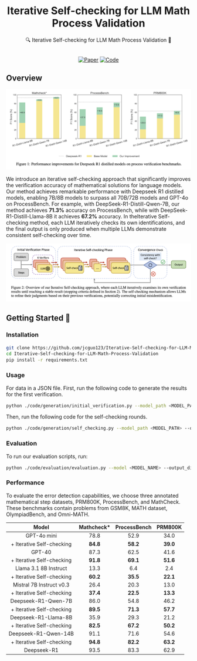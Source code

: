 <div align="center">

# Iterative Self-checking for LLM Math Process Validation

<div>
🔍 Iterative Self-checking for LLM Math Process Validation 🎯
</div>
</div>
<div>
<br>

<div align="center">

[![Paper](https://img.shields.io/badge/Paper-Arxiv-red?style=for-the-badge&logo=arxiv&logoColor=white)](https://arxiv.org/abs/your_paper)
[![Code](https://img.shields.io/badge/Code-Github-black?style=for-the-badge&logo=github&logoColor=white)](https://github.com/your_repo)

</div>

</div>

## Overview
![](figure/1.png)

We introduce an iterative self-checking approach that significantly improves the verification accuracy of mathematical solutions for language models. Our method achieves remarkable performance with Deepseek R1 distilled models, enabling 7B/8B models to surpass all 70B/72B models and GPT-4o on ProcessBench. For example, with DeepSeek-R1-Distill-Qwen-7B, our method achieves **71.3%** accuracy on ProcessBench, while with DeepSeek-R1-Distill-Llama-8B it achieves **67.2%** accuracy. In theIterative Self-checking method, each LLM iteratively checks its own identifications, and the final output is only produced when multiple LLMs demonstrate consistent self-checking over time.

![](figure/2.png)

## Getting Started 🎯 

### Installation
```bash
git clone https://github.com/jcguo123/Iterative-Self-checking-for-LLM-Math-Process-Validation.git
cd Iterative-Self-checking-for-LLM-Math-Process-Validation
pip install -r requirements.txt 
```

### Usage
For data in a JSON file. First, run the following code to generate the results for the first verification. 
```bash
python ./code/generation/initial_verification.py --model_path <MODEL_PATH> --dataset_path <DATASET_PATH> --output_dic <OUTPUT_DIR>
```
Then, run the following code for the self-checking rounds.
```bash
python ./code/generation/self_checking.py --model_path <MODEL_PATH> --output_dic <OUTPUT_DIRECTORY>
```
### Evaluation
To run our evaluation scripts, run:
```bash
python ./code/evaluation/evaluation.py --model <MODEL_NAME> --output_dic <OUTPUT_DIRECTORY>
```
### Performance
To evaluate the error detection capabilities, we choose three annotated mathematical step datasets, PRM800K, ProcessBench, and MathCheck. These benchmarks contain problems from GSM8K, MATH dataset, OlympiadBench, and Omni-MATH.
<div align="center">

| Model |  Mathcheck\* | ProcessBench | PRM800K |
| :---: | :---: | :---: | :---: |
| GPT-4o mini | 78.8 | 52.9 | 34.0 |
| + Iterative Self-checking | **84.8** | **58.2** | **39.0** |
| GPT-40 | 87.3 | 62.5 | 41.6 |
| + Iterative Self-checking | **91.8** | **69.1** | **51.6** |
| Llama 3.1 8B Instruct | 13.3 | 6.4 | 2.4 |
| + Iterative Self-checking | **60.2** | **35.5** | **22.1** |
| Mistral 7B Instruct v0.3 | 26.4 | 20.3 | 13.0 |
| + Iterative Self-checking | **37.4** | **22.5** | **13.3** |
| Deepseek-R1-Qwen-7B | 86.0 | 54.8 | 46.2 |
| + Iterative Self-checking | **89.5** | **71.3** | **57.7** |
| Deepseek-R1-Llama-8B | 35.9 | 29.3 | 21.2 |
| + Iterative Self-checking | **82.5** | **67.2** | **50.2** |
| Deepseek-R1-Qwen-14B | 91.1 | 71.6 | 54.6 |
| + Iterative Self-checking | **94.8** | **82.2** | **63.2** |
| Deepseek-R1 | 93.5 | 83.3 | 62.9 |
</div>
